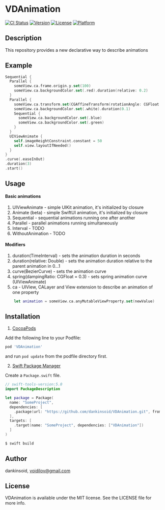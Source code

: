 # VDAnimation

[![CI Status](https://img.shields.io/travis/dankinsoid/VDAnimation.svg?style=flat)](https://travis-ci.org/dankinsoid/VDAnimation)
[![Version](https://img.shields.io/cocoapods/v/VDAnimation.svg?style=flat)](https://cocoapods.org/pods/VDAnimation)
[![License](https://img.shields.io/cocoapods/l/VDAnimation.svg?style=flat)](https://cocoapods.org/pods/VDAnimation)
[![Platform](https://img.shields.io/cocoapods/p/VDAnimation.svg?style=flat)](https://cocoapods.org/pods/VDAnimation)


## Description
This repository provides a new declarative way to describe animations

## Example

```swift
Sequential {
  Parallel {
    someView.ca.frame.origin.y.set(100)
    someView.ca.backgroundColor.set(.red).duration(relative: 0.2)
  }
  Parallel {
    someView.ca.transform.set(CGAffineTransform(rotationAngle: CGFloat.pi / 3))
    someView.ca.backgroundColor.set(.white).duration(0.1)
    Sequential {
      someView.ca.backgroundColor.set(.blue)
      someView.ca.backgroundColor.set(.green)
    }
  }
  UIViewAnimate {
    self.imageHeightConstraint.constant = 50
    self.view.layoutIfNeeded()
  }
}
.curve(.easeInOut)
.duration(3)
.start()
```
## Usage
#### Basic animations
1. UIViewAnimate - simple UIKit animation, it's initialized by closure
2. Animate (beta) - simple SwiftUI animation, it's initialized by closure
3. Sequential - sequential animations running one after another
4. Parallel - parallel animations running simultaneously
5. Interval - TODO
6. WithoutAnimation - TODO

#### Modifiers
1. duration(TimeInterval) - sets the animation duration in seconds
2. duration(relative: Double) - sets the animation duration relative to the parent animation in 0...1
3. curve(BezierCurve) - sets the animation curve
4. spring(dampingRatio: CGFloat = 0.3) - sets spring animation curve (UIViewAnimate)
5. ca - UIView, CALayer and View extension to describe an animation of one property
```swift 
	let animation = someView.ca.anyMutableViewProperty.set(newValue)
```

## Installation
1.  [CocoaPods](https://cocoapods.org)

Add the following line to your Podfile:
```ruby
pod 'VDAnimation'
```
and run `pod update` from the podfile directory first.

2. [Swift Package Manager](https://github.com/apple/swift-package-manager)

Create a `Package.swift` file.
```swift
// swift-tools-version:5.0
import PackageDescription

let package = Package(
  name: "SomeProject",
  dependencies: [
    .package(url: "https://github.com/dankinsoid/VDAnimation.git", from: "0.1.3")
  ],
  targets: [
    .target(name: "SomeProject", dependencies: ["VDAnimation"])
  ]
)
```
```ruby
$ swift build
```

## Author

dankinsoid, voidilov@gmail.com

## License

VDAnimation is available under the MIT license. See the LICENSE file for more info.

